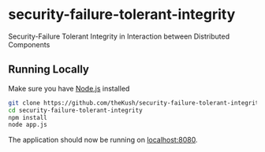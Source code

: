 # security-failure-tolerant-integrity

Security-Failure Tolerant Integrity in Interaction between Distributed Components 

## Running Locally

Make sure you have [Node.js](http://nodejs.org/) installed
```sh
git clone https://github.com/theKush/security-failure-tolerant-integrity.git # or clone your own fork
cd security-failure-tolerant-integrity
npm install
node app.js 
```

The application should now be running on [localhost:8080](http://localhost:8080/).